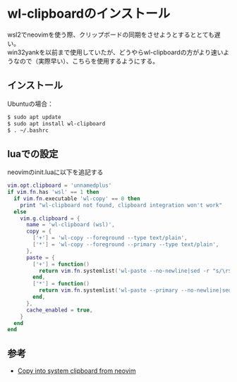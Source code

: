 # wl-clipboardのインストール

wsl2でneovimを使う際、クリップボードの同期をさせようとするととても遅い。  
win32yankを以前まで使用していたが、どうやらwl-clipboardの方がより速いようなので（実際早い）、こちらを使用するようにする。

## インストール
Ubuntuの場合：
```bash
$ sudo apt update
$ sudo apt install wl-clipboard
$ . ~/.bashrc
```

## luaでの設定
neovimのinit.luaに以下を追記する
```lua
vim.opt.clipboard = 'unnamedplus'
if vim.fn.has 'wsl' == 1 then
  if vim.fn.executable 'wl-copy' == 0 then
    print "wl-clipboard not found, clipboard integration won't work"
  else
    vim.g.clipboard = {
      name = 'wl-clipboard (wsl)',
      copy = {
        ['+'] = 'wl-copy --foreground --type text/plain',
        ['*'] = 'wl-copy --foreground --primary --type text/plain',
      },
      paste = {
        ['+'] = function()
          return vim.fn.systemlist('wl-paste --no-newline|sed -r "s/\r$//"', { '' }, 1)
        end,
        ['*'] = function()
          return vim.fn.systemlist('wl-paste --primary --no-newline|sed -r "s/\r$//"', { '' }, 1)
        end,
      },
      cache_enabled = true,
    }
  end
end
```

## 参考
- [Copy into system clipboard from neovim](https://stackoverflow.com/questions/75548458/copy-into-system-clipboard-from-neovim)